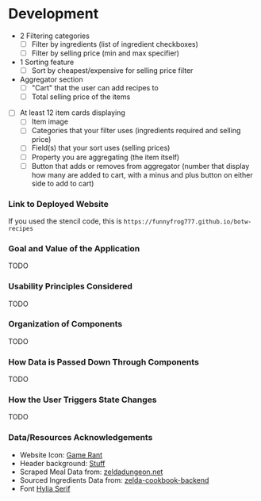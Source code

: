 # Development
- 2 Filtering categories
    - [ ] Filter by ingredients (list of ingredient checkboxes)
    - [ ] Filter by selling price (min and max specifier)
- 1 Sorting feature
    - [ ] Sort by cheapest/expensive for selling price filter
- Aggregator section
    - [ ] "Cart" that the user can add recipes to
    - [ ] Total selling price of the items
- [ ] At least 12 item cards displaying
    - [ ] Item image
    - [ ] Categories that your filter uses (ingredients required and selling price)
    - [ ] Field(s) that your sort uses (selling prices)
    - [ ] Property you are aggregating (the item itself)
    - [ ] Button that adds or removes from aggregator (number that display how many are added to cart, with a minus and plus button on either side to add to cart)

### Link to Deployed Website
If you used the stencil code, this is `https://funnyfrog777.github.io/botw-recipes`

### Goal and Value of the Application
TODO

### Usability Principles Considered
TODO

### Organization of Components
TODO

### How Data is Passed Down Through Components
TODO

### How the User Triggers State Changes
TODO

### Data/Resources Acknowledgements
- Website Icon: [Game Rant](https://www.google.com/url?sa=i&url=https%3A%2F%2Fgamerant.com%2Fzelda-breath-wild-best-cooking-recipes%2F&psig=AOvVaw3y1xRmLmP53M4-hGUhgzC_&ust=1669222260066000&source=images&cd=vfe&ved=0CBAQjhxqFwoTCNiJg9SfwvsCFQAAAAAdAAAAABAN)
- Header background: [Stuff](https://www.google.com/url?sa=i&url=https%3A%2F%2Fwww.stuff.tv%2Freview%2Fthe-legend-of-zelda-breath-of-the-wild-review%2F&psig=AOvVaw2ktvIsNP_8Pk-D-5N2Z9q3&ust=1669239803308000&source=images&cd=vfe&ved=0CBAQjhxqFwoTCIiH2InhwvsCFQAAAAAdAAAAABAD)
- Scraped Meal Data from: [zeldadungeon.net](https://www.zeldadungeon.net/wiki/Breath_of_the_Wild_Meals#Salmon_Meuni.C3.A8re)
- Sourced Ingredients Data from: [zelda-cookbook-backend](https://github.com/lexbonder/zelda-cookbook-backend/tree/master/data)
- Font [Hylia Serif](https://artsyomni.com/hyliaserif/download)